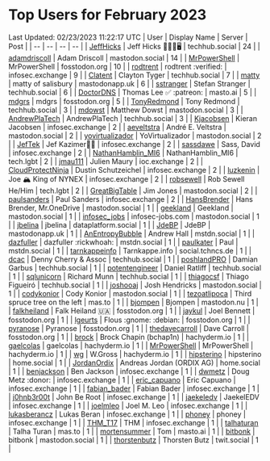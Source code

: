 # Top Users for February 2023
Last Updated: 02/23/2023 11:22:17 UTC
| User | Display Name | Server | Post |
| -- | -- | -- | -- |
| [JeffHicks](https://techhub.social/@JeffHicks) | Jeff Hicks 🐶🎼🍷🖥️ | techhub.social | 24 |
| [adamdriscoll](https://mastodon.social/@adamdriscoll) | Adam Driscoll | mastodon.social | 14 |
| [MrPowerShell](https://fosstodon.org/@MrPowerShell) | MrPowerShell | fosstodon.org | 10 |
| [rodtrent](https://infosec.exchange/@rodtrent) | rodtrent :verified: | infosec.exchange | 9 |
| [Clatent](https://techhub.social/@Clatent) | Clayton Tyger | techhub.social | 7 |
| [matty](https://mastodonapp.uk/@matty) | matty of salisbury | mastodonapp.uk | 6 |
| [sstranger](https://techhub.social/@sstranger) | Stefan Stranger | techhub.social | 6 |
| [DoctorDNS](https://masto.ai/@DoctorDNS) | Thomas Lee ✅ :patreon: | masto.ai | 5 |
| [mdgrs](https://fosstodon.org/@mdgrs) | mdgrs | fosstodon.org | 5 |
| [TonyRedmond](https://techhub.social/@TonyRedmond) | Tony Redmond | techhub.social | 3 |
| [mdowst](https://mastodon.social/@mdowst) | Matthew Dowst | mastodon.social | 3 |
| [AndrewPlaTech](https://techhub.social/@AndrewPlaTech) | AndrewPlaTech | techhub.social | 3 |
| [Kjacobsen](https://infosec.exchange/@Kjacobsen) | Kieran Jacobsen | infosec.exchange | 2 |
| [aeveltstra](https://mastodon.social/@aeveltstra) | André E. Veltstra | mastodon.social | 2 |
| [yovirtualizador](https://mastodon.social/@yovirtualizador) | YoVirtualizador | mastodon.social | 2 |
| [JefTek](https://infosec.exchange/@JefTek) | Jef Kazimer😶‍🌫️ | infosec.exchange | 2 |
| [sassdawe](https://infosec.exchange/@sassdawe) | Sass, David | infosec.exchange | 2 |
| [NathanHamblin_MI6](https://tech.lgbt/@NathanHamblin_MI6) | NathanHamblin_MI6 | tech.lgbt | 2 |
| [jmau111](https://ioc.exchange/@jmau111) | Julien Maury | ioc.exchange | 2 |
| [CloudProtectNinja](https://infosec.exchange/@CloudProtectNinja) | Dustin Schutzeichel | infosec.exchange | 2 |
| [luzkenin](https://infosec.exchange/@luzkenin) | Joe 🏔️ King of NYNEX | infosec.exchange | 2 |
| [robsewell](https://tech.lgbt/@robsewell) | Rob Sewell He/Him | tech.lgbt | 2 |
| [GreatBigTable](https://mastodon.social/@GreatBigTable) | Jim Jones | mastodon.social | 2 |
| [paulsanders](https://infosec.exchange/@paulsanders) | Paul Sanders | infosec.exchange | 2 |
| [HansBrender](https://mastodon.social/@HansBrender) | Hans Brender, Mr.OneDrive | mastodon.social | 1 |
| [geekland](https://mastodon.social/@geekland) | Geekland | mastodon.social | 1 |
| [infosec_jobs](https://mastodon.social/@infosec_jobs) | infosec-jobs.com | mastodon.social | 1 |
| [jbelina](https://dataplatform.social/@jbelina) | jbelina | dataplatform.social | 1 |
| [JdeBP](https://mastodonapp.uk/@JdeBP) | JdeBP | mastodonapp.uk | 1 |
| [AnEntropyBubble](https://mstdn.social/@AnEntropyBubble) | Andrew Hall | mstdn.social | 1 |
| [dazfuller](https://mstdn.social/@dazfuller) | dazfuller :rickwhoah: | mstdn.social | 1 |
| [paulkater](https://mstdn.social/@paulkater) | Paul | mstdn.social | 1 |
| [tarnkappeinfo](https://social.tchncs.de/@tarnkappeinfo) | Tarnkappe.info | social.tchncs.de | 1 |
| [dcac](https://techhub.social/@dcac) | Denny Cherry & Assoc | techhub.social | 1 |
| [poshlandPRO](https://techhub.social/@poshlandPRO) | Damian Garbus | techhub.social | 1 |
| [potentengineer](https://techhub.social/@potentengineer) | Daniel Ratliff | techhub.social | 1 |
| [sqlunicorn](https://techhub.social/@sqlunicorn) | Richard Munn | techhub.social | 1 |
| [thiagocsf](https://techhub.social/@thiagocsf) | Thiago Figueiró | techhub.social | 1 |
| [joshooaj](https://mastodon.social/@joshooaj) | Josh Hendricks | mastodon.social | 1 |
| [codykonior](https://mastodon.social/@codykonior) | Cody Konior | mastodon.social | 1 |
| [tezoatlipoca](https://mas.to/@tezoatlipoca) | Third spruce tree on the left | mas.to | 1 |
| [bjompen](https://mastodon.nu/@bjompen) | Bjompen | mastodon.nu | 1 |
| [falkheiland](https://fosstodon.org/@falkheiland) | Falk Heiland 🇺🇦 | fosstodon.org | 1 |
| [jaykul](https://fosstodon.org/@jaykul) | Joel Bennett | fosstodon.org | 1 |
| [lgeurts](https://fosstodon.org/@lgeurts) | Flous :gnome: :debian: | fosstodon.org | 1 |
| [pyranose](https://fosstodon.org/@pyranose) | Pyranose | fosstodon.org | 1 |
| [thedavecarroll](https://fosstodon.org/@thedavecarroll) | Dave Carroll | fosstodon.org | 1 |
| [brock](https://hachyderm.io/@brock) | Brock Chapin (bchap1n) | hachyderm.io | 1 |
| [gaelcolas](https://hachyderm.io/@gaelcolas) | gaelcolas | hachyderm.io | 1 |
| [MrPowerShell](https://hachyderm.io/@MrPowerShell) | MrPowerShell | hachyderm.io | 1 |
| [wg](https://hachyderm.io/@wg) | W.Gross | hachyderm.io | 1 |
| [hipsterino](https://home.social/@hipsterino) | hipsterino | home.social | 1 |
| [JordanOrdix](https://home.social/@JordanOrdix) | Andreas Jordan (ORDIX AG) | home.social | 1 |
| [benjackson](https://infosec.exchange/@benjackson) | Ben Jackson | infosec.exchange | 1 |
| [dwmetz](https://infosec.exchange/@dwmetz) | Doug Metz :donor: | infosec.exchange | 1 |
| [eric_capuano](https://infosec.exchange/@eric_capuano) | Eric Capuano | infosec.exchange | 1 |
| [fabian_bader](https://infosec.exchange/@fabian_bader) | Fabian Bader | infosec.exchange | 1 |
| [j0hnb3r00t](https://infosec.exchange/@j0hnb3r00t) | John Be Root | infosec.exchange | 1 |
| [jaekeledv](https://infosec.exchange/@jaekeledv) | JaekelEDV | infosec.exchange | 1 |
| [joelmleo](https://infosec.exchange/@joelmleo) | Joel M. Leo | infosec.exchange | 1 |
| [lukasberancz](https://infosec.exchange/@lukasberancz) | Lukas Beran | infosec.exchange | 1 |
| [phoney](https://infosec.exchange/@phoney) | phoney | infosec.exchange | 1 |
| [THM_T17](https://infosec.exchange/@THM_T17) | THM | infosec.exchange | 1 |
| [talhaturan](https://mas.to/@talhaturan) | Talha Turan | mas.to | 1 |
| [mortensummer](https://masto.ai/@mortensummer) | Tom | masto.ai | 1 |
| [bitbonk](https://mastodon.social/@bitbonk) | bitbonk | mastodon.social | 1 |
| [thorstenbutz](https://twit.social/@thorstenbutz) | Thorsten Butz | twit.social | 1 |
